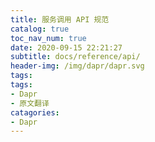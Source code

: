 ```yaml
---
title: 服务调用 API 规范
catalog: true
toc_nav_num: true
date: 2020-09-15 22:21:27
subtitle: docs/reference/api/
header-img: /img/dapr/dapr.svg
tags:
tags:
- Dapr
- 原文翻译
catagories:
- Dapr
---
```

